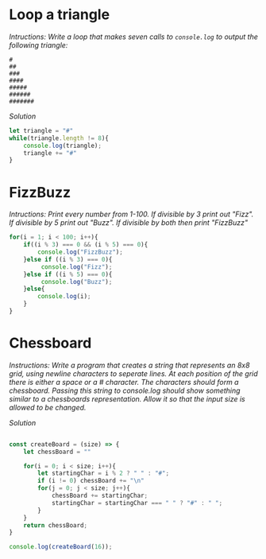 # Loop a triangle 
*Intructions: Write a loop that makes seven calls to `console.log` to output the following triangle:*
```
#
##
###
####
#####
######
#######
```
*Solution* 
```javascript
let triangle = "#"
while(triangle.length != 8){
    console.log(triangle);
    triangle += "#"
}

```


# FizzBuzz
*Intructions: Print every number from 1-100. If divisible by 3 print out "Fizz". If divisible by 5 print out "Buzz". If divisible by both then print "FizzBuzz"*
```javascript
for(i = 1; i < 100; i++){
    if((i % 3) === 0 && (i % 5) === 0){
        console.log("FizzBuzz");
    }else if ((i % 3) === 0){
         console.log("Fizz");
    }else if ((i % 5) === 0){
         console.log("Buzz");
    }else{
        console.log(i);
    }
}

```

# Chessboard 
*Instructions: Write a program that creates a string that represents an 8x8 grid, using newline characters to seperate lines. At each position of the grid there is either a space or a # character. The characters should form a chessboard. Passing this string to console.log should show something similar to a chessboards representation. Allow it so that the input size is allowed to be changed.*

*Solution* 
```javascript

const createBoard = (size) => {
    let chessBoard = ""

    for(i = 0; i < size; i++){
        let startingChar = i % 2 ? " " : "#";
        if (i != 0) chessBoard += "\n"
        for(j = 0; j < size; j++){
            chessBoard += startingChar; 
            startingChar = startingChar === " " ? "#" : " "; 
        }
    }
    return chessBoard;
}

console.log(createBoard(16));


```
